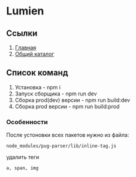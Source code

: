 # Lumien

## Ссылки

1. [Главная](https://oaktre.github.io/lumien/build/)
1. [Общий каталог](https://oaktre.github.io/lumien/build/common-catalog.html)




## Список команд

1. Установка - npm i
2. Запуск сборщика - npm run dev
3. Сборка prod(dev) версии - npm run build:dev
4. Сборка prod версии - npm run build:prod

### Особенности

После устоновки всех пакетов нужно из файла:
```
node_modules/pug-parser/lib/inline-tag.js
```
удалить теги
```
a, span, img
```
